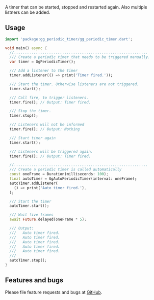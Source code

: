 A timer that can be started, stopped and restarted again.
Also multiple listners can be added.

## Usage

```dart
import 'package:gg_periodic_timer/gg_periodic_timer.dart';

void main() async {
  //.............................................................
  /// Create a periodic timer that needs to be triggered manually.
  var timer = GgPeriodicTimer();

  /// Add a listener to the timer
  timer.addListener(() => print('Timer fired.'));

  /// Start the timer. Otherwise listeners are not triggered.
  timer.start();

  /// Call fire, to trigger listeners.
  timer.fire(); // Output: Timer fired.

  /// Stop the timer.
  timer.stop();

  /// Listeners will not be informed
  timer.fire(); // Output: Nothing

  /// Start timer again
  timer.start();

  /// Listeners will be triggered again.
  timer.fire(); // Output: Timer fired.

  //.............................................................
  /// Create a periodic timer is called automatically
  const oneFrame = Duration(milliseconds: 100);
  final autoTimer = GgAutoPeriodicTimer(interval: oneFrame);
  autoTimer.addListener(
    () => print('Auto timer fired.'),
  );

  /// Start the timer
  autoTimer.start();

  /// Wait five frames
  await Future.delayed(oneFrame * 5);

  /// Output:
  ///   Auto timer fired.
  ///   Auto timer fired.
  ///   Auto timer fired.
  ///   Auto timer fired.
  ///   Auto timer fired.
  ///
  autoTimer.stop();
}

```

## Features and bugs

Please file feature requests and bugs at [GitHub](https://github.com/inlavigo/gg_periodic_timer).
